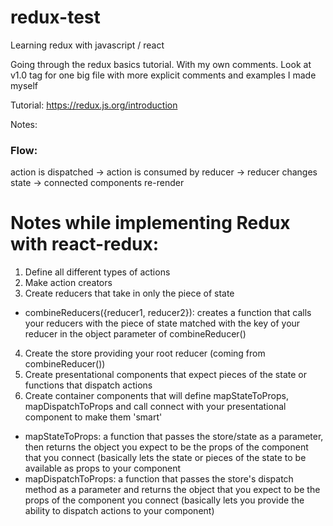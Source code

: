 # redux-test
Learning redux with javascript / react

Going through the redux basics tutorial. With my own comments.
Look at v1.0 tag for one big file with more explicit comments and examples I made myself

Tutorial: https://redux.js.org/introduction

Notes:

<h3>Flow:</h3>
action is dispatched -> action is consumed by reducer -> reducer changes state -> connected components re-render



<h1>Notes while implementing Redux with react-redux:</h1>

1. Define all different types of actions
2. Make action creators
3. Create reducers that take in only the piece of state
- combineReducers({reducer1, reducer2}): creates a function that calls your reducers with the piece of state matched with the key of your reducer in the object parameter of combineReducer()
4. Create the store providing your root reducer (coming from combineReducer())
5. Create presentational components that expect pieces of the state or functions that dispatch actions
6. Create container components that will define mapStateToProps, mapDispatchToProps and call connect with your presentational component to make them 'smart'
- mapStateToProps: a function that passes the store/state as a parameter, then returns the object you expect to be the props of the component that you connect (basically lets the state or pieces of the state to be available as props to your component
- mapDispatchToProps: a function that passes the store's dispatch method as a parameter and returns the object that you expect to be the props of the component you connect (basically lets you provide the ability to dispatch actions to your component)


